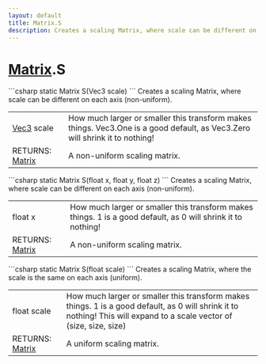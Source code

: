 ```yaml
---
layout: default
title: Matrix.S
description: Creates a scaling Matrix, where scale can be different on each axis (non-uniform).
---
```

# [Matrix]({{site.url}}/Pages/StereoKit/Matrix.html).S

<div class='signature' markdown='1'>
```csharp
static Matrix S(Vec3 scale)
```
Creates a scaling Matrix, where scale can be different
on each axis (non-uniform).
</div>

|  |  |
|--|--|
|[Vec3]({{site.url}}/Pages/StereoKit/Vec3.html) scale|How much larger or smaller this transform             makes things. Vec3.One is a good default, as Vec3.Zero will             shrink it to nothing!|
|RETURNS: [Matrix]({{site.url}}/Pages/StereoKit/Matrix.html)|A non-uniform scaling matrix.|

<div class='signature' markdown='1'>
```csharp
static Matrix S(float x, float y, float z)
```
Creates a scaling Matrix, where scale can be different
on each axis (non-uniform).
</div>

|  |  |
|--|--|
|float x|How much larger or smaller this transform makes             things. 1 is a good default, as 0 will shrink it to nothing!|
|RETURNS: [Matrix]({{site.url}}/Pages/StereoKit/Matrix.html)|A non-uniform scaling matrix.|

<div class='signature' markdown='1'>
```csharp
static Matrix S(float scale)
```
Creates a scaling Matrix, where the scale is the same on
each axis (uniform).
</div>

|  |  |
|--|--|
|float scale|How much larger or smaller this transform             makes things. 1 is a good default, as 0 will shrink it to nothing!             This will expand to a scale vector of (size, size, size)|
|RETURNS: [Matrix]({{site.url}}/Pages/StereoKit/Matrix.html)|A uniform scaling matrix.|





